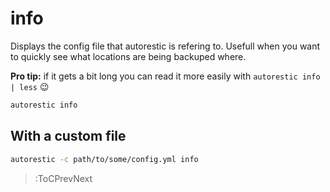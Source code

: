 # info

Displays the config file that autorestic is refering to.
Usefull when you want to quickly see what locations are being backuped where.

**Pro tip:** if it gets a bit long you can read it more easily with `autorestic info | less` 😉

```bash
autorestic info
```

## With a custom file

```bash
autorestic -c path/to/some/config.yml info
```

> :ToCPrevNext
